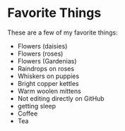 # Favorite Things

These are a few of my favorite things:

- Flowers (daisies)
- Flowers (roses)
- Flowers (Gardenias)
- Raindrops on roses
- Whiskers on puppies
- Bright copper kettles
- Warm woolen mittens
- Not editing directly on GitHub
- getting sleep
- Coffee
- Tea